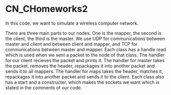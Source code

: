 # CN_CHomeworks2
In this code, we want to simulate a wireless computer network. 

There are three main parts to our nodes. One is the mapper, the second is the client, the third is the master. We use UDP for communications between master and client and between client and mapper, and TCP for communications between master and mapper. Each class has a handle read which is used when we sent a packet to the node of that class. The handler for our client recieves the packet and prints it. The handler for master takes the packet, removes the header, repackages it into another packet and sends it to all mappers. The handler for maps takes the header, matches it, repackages it into another packet and sends it to the client. Each class also has a start and a constructer, which makes the sockets we want which is stated in the comments of our code.
